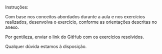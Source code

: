 Instruções:

Com base nos conceitos abordados durante a aula e nos exercícios realizados, desenvolva o exercício, conforme as orientações descritas no anexo.

Por gentileza, enviar o link do GitHub com os exercícios resolvidos. 

Qualquer dúvida estamos à disposição.